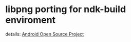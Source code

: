 libpng porting for ndk-build enviroment
=========================================

details:
[Android Open Source Project](http://source.android.com)
